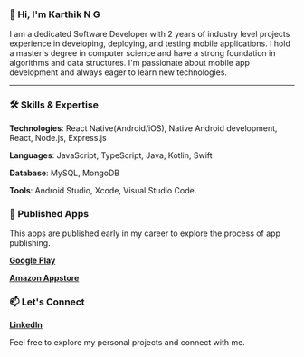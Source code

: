 ### 👋 Hi, I'm Karthik N G

I am a dedicated Software Developer with 2 years of industry level projects experience in developing, deploying, and testing mobile applications. I hold a master's degree in computer science and have a strong foundation in algorithms and data structures. I'm passionate about mobile app development and always eager to learn new technologies.

---

### 🛠️ Skills & Expertise

**Technologies**: React Native(Android/iOS), Native Android development, React, Node.js, Express.js

**Languages**: JavaScript, TypeScript, Java, Kotlin, Swift

**Database**: MySQL, MongoDB

**Tools**: Android Studio, Xcode, Visual Studio Code.

### 📱 Published Apps

This apps are published early in my career to explore the process of app publishing.

**[Google Play](https://play.google.com/store/apps/dev?id=5651179935012434288&hl=en_US)**

**[Amazon Appstore](https://www.amazon.com/Apps-Games-Karthik-N-G/s?rh=n%3A2350149011%2Cp_4%3AKarthik+N+G)**

### 📫 Let's Connect

**[LinkedIn](https://www.linkedin.com/in/karthik-n-g-84aa071a2)**

Feel free to explore my personal projects and connect with me.
